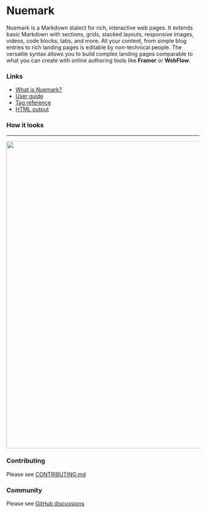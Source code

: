 
# Nuemark

Nuemark is a Markdown dialect for rich, interactive web pages. It extends basic Markdown with sections, grids, stacked layouts, responsive images, videos, code blocks, tabs, and more. All your content, from simple blog entries to rich landing pages is editable by non-technical people. The versatile syntax allows you to build complex landing pages comparable to what you can create with online authoring tools like **Framer** or **WebFlow**.

### Links

- [What is Nuemark?](https://nuejs.org/blog/introducing-nuemark/)
- [User guide](https://nuejs.org/docs/content.html)
- [Tag reference](https://nuejs.org/docs/tags.html)
- [HTML output](https://nuejs.org/docs/page-layout.html)

### How it looks

- - -

<a href="https://nuejs.org/blog/introducing-nuemark/">
  <img src="https://nuejs.org/img/nuemark-content-big.png" width="800"></a>

### Contributing

Please see [CONTRIBUTING.md](/CONTRIBUTING.md)

### Community

Please see [GitHub discussions](https://github.com/nuejs/nue/discussions)
